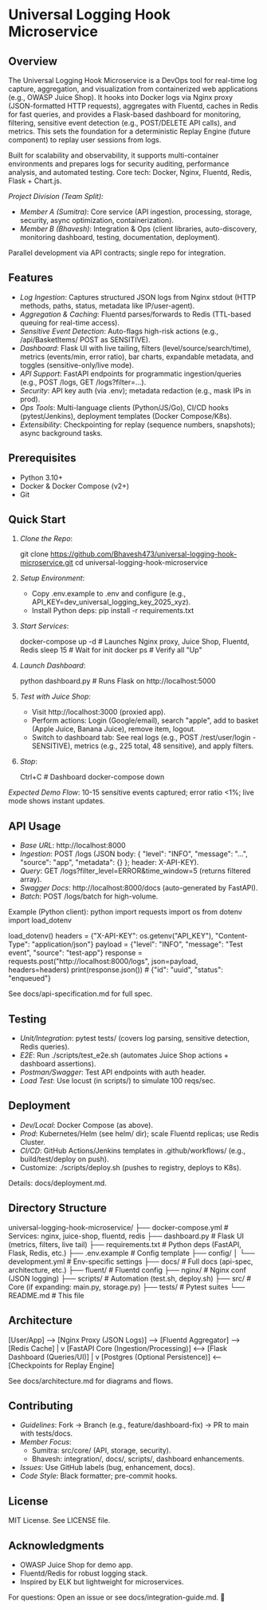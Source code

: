 # Universal Logging Hook Microservice

## Overview
The Universal Logging Hook Microservice is a DevOps tool for real-time log capture, aggregation, and visualization from containerized web applications (e.g., OWASP Juice Shop). It hooks into Docker logs via Nginx proxy (JSON-formatted HTTP requests), aggregates with Fluentd, caches in Redis for fast queries, and provides a Flask-based dashboard for monitoring, filtering, sensitive event detection (e.g., POST/DELETE API calls), and metrics. This sets the foundation for a deterministic Replay Engine (future component) to replay user sessions from logs.

Built for scalability and observability, it supports multi-container environments and prepares logs for security auditing, performance analysis, and automated testing. Core tech: Docker, Nginx, Fluentd, Redis, Flask + Chart.js.

*Project Division (Team Split):*
- *Member A (Sumitra)*: Core service (API ingestion, processing, storage, security, async optimization, containerization).
- *Member B (Bhavesh)*: Integration & Ops (client libraries, auto-discovery, monitoring dashboard, testing, documentation, deployment).

Parallel development via API contracts; single repo for integration.

## Features
- *Log Ingestion*: Captures structured JSON logs from Nginx stdout (HTTP methods, paths, status, metadata like IP/user-agent).
- *Aggregation & Caching*: Fluentd parses/forwards to Redis (TTL-based queuing for real-time access).
- *Sensitive Event Detection*: Auto-flags high-risk actions (e.g., /api/BasketItems/ POST as SENSITIVE).
- *Dashboard*: Flask UI with live tailing, filters (level/source/search/time), metrics (events/min, error ratio), bar charts, expandable metadata, and toggles (sensitive-only/live mode).
- *API Support*: FastAPI endpoints for programmatic ingestion/queries (e.g., POST /logs, GET /logs?filter=...).
- *Security*: API key auth (via .env); metadata redaction (e.g., mask IPs in prod).
- *Ops Tools*: Multi-language clients (Python/JS/Go), CI/CD hooks (pytest/Jenkins), deployment templates (Docker Compose/K8s).
- *Extensibility*: Checkpointing for replay (sequence numbers, snapshots); async background tasks.

## Prerequisites
- Python 3.10+
- Docker & Docker Compose (v2+)
- Git

## Quick Start
1. *Clone the Repo*:
   
   git clone https://github.com/Bhavesh473/universal-logging-hook-microservice.git
   cd universal-logging-hook-microservice
   

2. *Setup Environment*:
   - Copy .env.example to .env and configure (e.g., API_KEY=dev_universal_logging_key_2025_xyz).
   - Install Python deps: pip install -r requirements.txt

3. *Start Services*:
   
   docker-compose up -d  # Launches Nginx proxy, Juice Shop, Fluentd, Redis
   sleep 15  # Wait for init
   docker ps  # Verify all "Up"
   

4. *Launch Dashboard*:
   
   python dashboard.py  # Runs Flask on http://localhost:5000
   

5. *Test with Juice Shop*:
   - Visit http://localhost:3000 (proxied app).
   - Perform actions: Login (Google/email), search "apple", add to basket (Apple Juice, Banana Juice), remove item, logout.
   - Switch to dashboard tab: See real logs (e.g., POST /rest/user/login - SENSITIVE), metrics (e.g., 225 total, 48 sensitive), and apply filters.

6. *Stop*:
   
   Ctrl+C  # Dashboard
   docker-compose down
   

*Expected Demo Flow*: 10-15 sensitive events captured; error ratio <1%; live mode shows instant updates.

## API Usage
- *Base URL*: http://localhost:8000
- *Ingestion*: POST /logs (JSON body: { "level": "INFO", "message": "...", "source": "app", "metadata": {} }; header: X-API-KEY).
- *Query*: GET /logs?filter_level=ERROR&time_window=5 (returns filtered array).
- *Swagger Docs*: http://localhost:8000/docs (auto-generated by FastAPI).
- *Batch*: POST /logs/batch for high-volume.

Example (Python client):
python
import requests
import os
from dotenv import load_dotenv

load_dotenv()
headers = {"X-API-KEY": os.getenv("API_KEY"), "Content-Type": "application/json"}
payload = {"level": "INFO", "message": "Test event", "source": "test-app"}
response = requests.post("http://localhost:8000/logs", json=payload, headers=headers)
print(response.json())  # {"id": "uuid", "status": "enqueued"}


See docs/api-specification.md for full spec.

## Testing
- *Unit/Integration*: pytest tests/ (covers log parsing, sensitive detection, Redis queries).
- *E2E*: Run ./scripts/test_e2e.sh (automates Juice Shop actions + dashboard assertions).
- *Postman/Swagger*: Test API endpoints with auth header.
- *Load Test*: Use locust (in scripts/) to simulate 100 reqs/sec.

## Deployment
- *Dev/Local*: Docker Compose (as above).
- *Prod*: Kubernetes/Helm (see helm/ dir); scale Fluentd replicas; use Redis Cluster.
- *CI/CD*: GitHub Actions/Jenkins templates in .github/workflows/ (e.g., build/test/deploy on push).
- Customize: ./scripts/deploy.sh (pushes to registry, deploys to K8s).

Details: docs/deployment.md.

## Directory Structure

universal-logging-hook-microservice/
├── docker-compose.yml          # Services: nginx, juice-shop, fluentd, redis
├── dashboard.py                # Flask UI (metrics, filters, live tail)
├── requirements.txt            # Python deps (FastAPI, Flask, Redis, etc.)
├── .env.example                # Config template
├── config/
│   └── development.yml         # Env-specific settings
├── docs/                       # Full docs (api-spec, architecture, etc.)
├── fluent/                     # Fluentd config
├── nginx/                      # Nginx conf (JSON logging)
├── scripts/                    # Automation (test.sh, deploy.sh)
├── src/                        # Core (if expanding: main.py, storage.py)
├── tests/                      # Pytest suites
└── README.md                   # This file


## Architecture

[User/App] --> [Nginx Proxy (JSON Logs)] --> [Fluentd Aggregator] --> [Redis Cache]
                                                                 |
                                                                 v
[FastAPI Core (Ingestion/Processing)] <--> [Flask Dashboard (Queries/UI)]
                                                                 |
                                                                 v
[Postgres (Optional Persistence)] <-- [Checkpoints for Replay Engine]

See docs/architecture.md for diagrams and flows.

## Contributing
- *Guidelines*: Fork → Branch (e.g., feature/dashboard-fix) → PR to main with tests/docs.
- *Member Focus*:
  - Sumitra: src/core/ (API, storage, security).
  - Bhavesh: integration/, docs/, scripts/, dashboard enhancements.
- *Issues*: Use GitHub labels (bug, enhancement, docs).
- *Code Style*: Black formatter; pre-commit hooks.

## License
MIT License. See LICENSE file.

## Acknowledgments
- OWASP Juice Shop for demo app.
- Fluentd/Redis for robust logging stack.
- Inspired by ELK but lightweight for microservices.

For questions: Open an issue or see docs/integration-guide.md. 🚀
